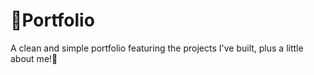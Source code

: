 # **📁Portfolio**
A clean and simple portfolio featuring the projects I've built, plus a little about me!🐺
